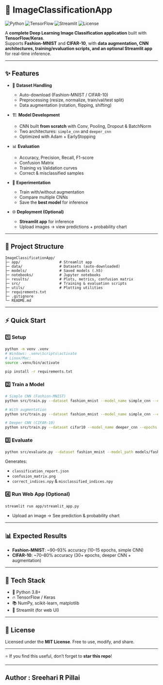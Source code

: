 
# 🧠 ImageClassificationApp

![Python](https://img.shields.io/badge/Python-3.8%2B-blue.svg)
![TensorFlow](https://img.shields.io/badge/TensorFlow-2.x-orange.svg)
![Streamlit](https://img.shields.io/badge/Streamlit-App-green.svg)
![License](https://img.shields.io/badge/License-MIT-success.svg)

A **complete Deep Learning Image Classification application** built with **TensorFlow/Keras**.  
Supports **Fashion-MNIST** and **CIFAR-10**, with **data augmentation, CNN architectures, training/evaluation scripts, and an optional Streamlit app** for real-time inference.

---

## ✨ Features

- 📂 **Dataset Handling**
  - Auto-download (Fashion-MNIST / CIFAR-10)
  - Preprocessing (resize, normalize, train/val/test split)
  - Data augmentation (rotation, flipping, shifting)

- 🏗️ **Model Development**
  - CNN built **from scratch** with Conv, Pooling, Dropout & BatchNorm
  - Two architectures: `simple_cnn` and `deeper_cnn`
  - Optimized with Adam + EarlyStopping

- 📊 **Evaluation**
  - Accuracy, Precision, Recall, F1-score
  - Confusion Matrix
  - Training vs Validation curves
  - Correct & misclassified samples

- 🧪 **Experimentation**
  - Train with/without augmentation
  - Compare multiple CNNs
  - Save the **best model** for inference

- 🌐 **Deployment (Optional)**
  - **Streamlit app** for inference
  - Upload images → view predictions + probability chart

---

## 📂 Project Structure

```
ImageClassificationApp/
├─ app/                  # Streamlit app
├─ data/                 # Datasets (auto-downloaded)
├─ models/               # Saved models (.h5)
├─ notebooks/            # Jupyter notebooks
├─ results/              # Plots, metrics, confusion matrix
├─ src/                  # Training & evaluation scripts
├─ utils/                # Plotting utilities
├─ requirements.txt
├─ .gitignore
└─ README.md
```

---

## ⚡ Quick Start

### 1️⃣ Setup
```bash
python -m venv .venv
# Windows: .venv\Scripts\activate
# Linux/Mac:
source .venv/bin/activate

pip install -r requirements.txt
```

### 2️⃣ Train a Model
```bash
# Simple CNN (Fashion-MNIST)
python src/train.py --dataset fashion_mnist --model_name simple_cnn --epochs 10 --batch_size 64

# With augmentation
python src/train.py --dataset fashion_mnist --model_name simple_cnn --epochs 10 --augment

# Deeper CNN (CIFAR-10)
python src/train.py --dataset cifar10 --model_name deeper_cnn --epochs 30 --batch_size 128 --augment
```

### 3️⃣ Evaluate
```bash
python src/evaluate.py --dataset fashion_mnist --model_path models/fashion_mnist_simple_cnn.h5
```

Generates:
- `classification_report.json`
- `confusion_matrix.png`
- `correct_indices.npy` & `misclassified_indices.npy`

### 4️⃣ Run Web App (Optional)
```bash
streamlit run app/streamlit_app.py
```
- Upload an image → See prediction & probability chart

---

## 📊 Expected Results
- **Fashion-MNIST**: ~90–93% accuracy (10–15 epochs, simple CNN)
- **CIFAR-10**: ~70–80% accuracy (30+ epochs, deeper CNN + augmentation)

---

## 🔧 Tech Stack
- 🐍 Python 3.8+
- 🔥 TensorFlow / Keras
- 📚 NumPy, scikit-learn, matplotlib
- 🎨 Streamlit (for web UI)

---

## 📜 License
Licensed under the **MIT License**. Free to use, modify, and share.

---

⭐ If you find this useful, don’t forget to **star this repo**!  

---

## Author : Sreehari R Pillai
